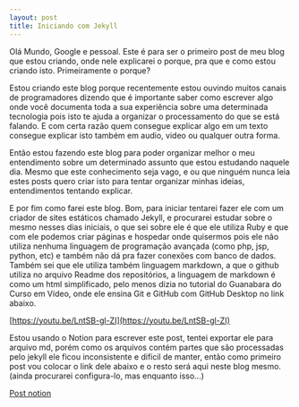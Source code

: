 ```yaml
---
layout: post
title: Iniciando com Jekyll
---
```


Olá Mundo, Google e pessoal. Este é para ser o primeiro post de meu blog que estou criando, onde nele explicarei o porque, pra que e como estou criando isto. Primeiramente o porque?

Estou criando este blog porque recentemente estou ouvindo muitos canais de programadores dizendo que é importante saber como escrever algo onde você documenta toda a sua experiência sobre uma determinada tecnologia pois isto te ajuda a organizar o processamento do que se está falando. E com certa razão quem consegue explicar algo em um texto consegue explicar isto também em audio, video ou qualquer outra forma.

Então estou fazendo este blog para poder organizar melhor o meu entendimento sobre um determinado assunto que estou estudando naquele dia. Mesmo que este conhecimento seja vago, e ou que ninguém nunca leia estes posts quero criar isto para tentar organizar minhas ideias, entendimentos tentando explicar.

E por fim como farei este blog. Bom, para iniciar tentarei fazer ele com um criador de sites estáticos chamado Jekyll, e procurarei estudar sobre o mesmo nesses dias iniciais, o que sei sobre ele é que ele utiliza Ruby e que com ele podemos criar páginas e hospedar onde quisermos pois ele não utiliza nenhuma linguagem de programação avançada (como php, jsp, python, etc) e também não dá pra fazer conexões com banco de dados. Também sei que ele utiliza também linguagem markdown, a que o github utiliza no arquivo Readme dos repositórios, a linguagem de markdown é como um html simplificado, pelo menos dizia no tutorial do Guanabara do Curso em Vídeo, onde ele ensina Git e GitHub com GitHub Desktop no link abaixo.

[https://youtu.be/LntSB-gl-ZI](https://youtu.be/LntSB-gl-ZI)

Estou usando o Notion para escrever este post, tentei exportar ele para arquivo md, porém como os arquivos contém partes que são processadas pelo jekyll ele ficou inconsistente e dificil de manter, então como primeiro post vou colocar o link dele abaixo e o resto será aqui neste blog mesmo. (ainda procurarei configura-lo, mas enquanto isso...)

[Post notion](https://www.notion.so/Iniciando-com-Jekyll-48f0e5aefc2e4d309b208f64c3529bdd)